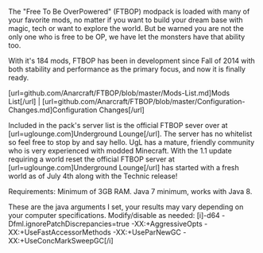 The "Free To Be OverPowered" (FTBOP) modpack is loaded with many of your favorite mods, no matter if you want to build your dream base with magic, tech or want to explore the world. But be warned you are not the only one who is free to be OP, we have let the monsters have that ability too.

With it's 184 mods, FTBOP has been in development since Fall of 2014 with both stability and performance as the primary focus, and now it is finally ready.

[url=github.com/Anarcraft/FTBOP/blob/master/Mods-List.md]Mods List[/url] | [url=github.com/Anarcraft/FTBOP/blob/master/Configuration-Changes.md]Configuration Changes[/url]

Included in the pack's server list is the official FTBOP sever over at [url=uglounge.com]Underground Lounge[/url]. The server has no whitelist so feel free to stop by and say hello. UgL has a mature, friendly community who is very experienced with modded Minecraft.
With the 1.1 update requiring a world reset the official FTBOP server at [url=uglounge.com]Underground Lounge[/url] has started with a fresh world as of July 4th along with the Technic release!

Requirements:
Minimum of 3GB RAM.  Java 7 minimum, works with Java 8.

These are the java arguments I set, your results may vary depending on your computer specifications. Modify/disable as needed:
[i]-d64 -Dfml.ignorePatchDiscrepancies=true -XX:+AggressiveOpts -XX:+UseFastAccessorMethods -XX:+UseParNewGC -XX:+UseConcMarkSweepGC[/i]
